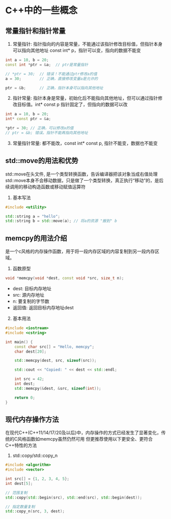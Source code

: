 # C++中的一些概念
## 常量指针和指针常量
1. 常量指针: 指针指向的内容是常量，不能通过该指针修改目标值，但指针本身可以指向其他地址 const int* p，指针可以变，指向的数据不能变
```c++
int a = 10, b = 20;
const int *ptr = &a;  // ptr是常量指针

// *ptr = 30;  // 错误！不能通过ptr修改a的值
a = 30;        // 正确，直接修改变量a是允许的

ptr = &b;      // 正确，指针本身可以指向其他地址
```
2. 指针常量: 指针本身是常量，初始化后不能指向其他地址，但可以通过指针修改目标值。int* const p 指针固定了，但指向的数据可以改
```c++
int a = 10, b = 20;
int* const ptr = &a;

*ptr = 30; // 正确，可以修改a的值
// ptr = &b; 错误。指针不能再指向其他地址
```
3. 常量指针常量: 都不能改，const int* const p, 指针不能变，数据也不能变

## std::move的用法和优势
std::move在头文件<utility>, 是一个类型转换函数，告诉编译器把该对象当成右值处理
std::move本身不会移动数据，只是做了一个类型转换，真正执行“移动”的，是后续调用的移动构造函数或移动赋值运算符
1. 基本写法
```c++
#include <utility>

std::string a = "hello";
std::string b = std::move(a); // 将a的资源 "搬到" b
```

## memcpy的用法介绍
是一个c风格的内存操作函数，用于将一段内存区域的内容复制到另一段内存区域。
1. 函数原型
```c++
void *memcpy(void *dest, const void *src, size_t n);
```
* dest: 目标内存地址
* src: 源内存地址
* n: 要复制的字节数
* 返回值: 返回目标内存地址dest

2. 基本用法
```c++
#include <iostream>
#include <cstring>

int main() {
    const char src[] = "Hello, memcpy";
    char dest[20];

    std::memcpy(dest, src, sizeof(src));

    std::cout << "Copied: " << dest << std::endl;

    int src = 42;
    int dest;
    std::memcpy(&dest, &src, sizeof(int));

    return 0;
}
```

## 现代内存操作方法
在现代C++(C++11/14/17/20及以后)中，内存操作的方式已经发生了显著变化，传统的C风格函数如memcpy虽然仍然可用
但更推荐使用以下更安全、更符合C++特性的方法
1. std::copy/std::copy_n
```c++
#include <algorithm>
#include <vector>

int src[] = {1, 2, 3, 4, 5};
int dest[5];

// 范围复制
std::copy(std::begin(src), std::end(src), std::begin(dest));

// 指定数量复制
std::copy_n(src, 3, dest);
```